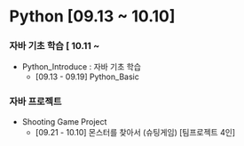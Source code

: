 # Python [09.13 ~ 10.10]

###  자바 기초 학습 [ 10.11 ~ 

- Python_Introduce : 자바 기초 학습
    - [09.13 - 09.19] Python_Basic

### 자바 프로젝트

- Shooting Game Project
    - [09.21 - 10.10] 몬스터를 찾아서 (슈팅게임) [팀프로젝트 4인]
